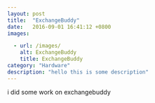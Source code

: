 ```yaml
---
layout: post
title:  "ExchangeBuddy"
date:   2016-09-01 16:41:12 +0800
images:

  - url: /images/
    alt: ExchangeBuddy
    title: ExchangeBuddy
category: "Hardware"
description: "hello this is some description"
---
```


i did some work on exchangebuddy
